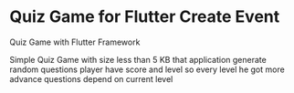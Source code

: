 # Quiz Game for Flutter Create Event

Quiz Game with Flutter Framework

Simple Quiz Game with size less than 5 KB that application generate random questions 
player have score and level so every level he got more advance questions depend on current level
